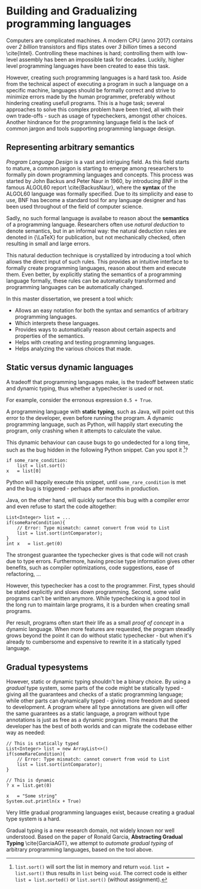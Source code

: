 
 Building and Gradualizing programming languages
=================================================


Computers are complicated machines. A modern CPU (anno 2017) contains over _2 billion_ transistors and flips states over _3 billion_ times a second \cite{Intel}. Controlling these machines is hard; controlling them with low-level assembly has been an impossible task for decades. Luckily, higher level programming languages have been created to ease this task.


However, creating such programming languages is a hard task too. Aside from the technical aspect of executing a program in such a language on a specific machine, languages should be formally correct and strive to minimize errors made by the human programmer, preferably without hindering creating usefull programs. This is a huge task; several approaches to solve this complex problem have been tried, all with their own trade-offs - such as usage of typecheckers, amongst other choices.
Another hindrance for the programming language field is the lack of common jargon and tools supporting programming language design. 


 Representing arbitrary semantics
----------------------------------

_Program Language Design_ is a vast and intriguing field. As this field starts to mature, a common jargon is starting to emerge among researchers to formally pin down programming languages and concepts. This process was started by John Backus and Peter Naur in 1960, by introducing _BNF_ in the famous ALGOL60 report \cite{BackusNaur}, where the __syntax__ of the ALGOL60 language was formally specified. Due to its simplicity and ease to use, BNF has become a standard tool for any language designer and has been used throughout of the field of computer science.

Sadly, no such formal language is availabe to reason about the __semantics__ of a programming language. Researchers often use _natural deduction_ to denote semantics, but in an informal way: the natural deduction rules are denoted in {\LaTeX} for publication, but not mechanically checked, often resulting in small and large errors.

This natural deduction technique is crystallized by introducing a tool which allows the direct input of such rules. This provides an intuitive interface to formally create programming languages, reason about them and execute them. Even better, by explicitly stating the semantics of a programming language formally, these rules can be automatically transformed and programming languages can be automatically changed. 


In this master dissertation, we present a tool which:

 - Allows an easy notation for both the syntax and semantics of arbitrary programming languages.
 - Which interprets these languages.
 - Provides ways to automatically reason about certain aspects and properties of the semantics.
- Helps with creating and testing programming languages.
- Helps analyzing the various choices that made.


 Static versus dynamic languages
---------------------------------

A tradeoff that programming languages make, is the tradeoff between static and dynamic typing, thus whether a typechecker is used or not. 

For example, consider the erronous expression `0.5 + True`. 

A programming language with __static typing__, such as Java, will point out this error to the developer, even before running the program. A dynamic programming language, such as Python, will happily start executing the program, only crashing when it attempts to calculate the value.

This dynamic behaviour can cause bugs to go undedected for a long time, such as the bug hidden in the following Python snippet. Can you spot it [^pythonBug]?


	if some_rare_condition:
		list = list.sort()
	x	= list[0]


[^pythonBug]: `list.sort()` will sort the list in memory and return `void`. `list = list.sort()` thus results in `list` being `void`. The correct code is either `list = list.sorted()` or `list.sort()` (without assignment).

Python will happily execute this snippet, until `some_rare_condition` is met and the bug is triggered - perhaps after months in production.

Java, on the other hand, will quickly surface this bug with a compiler error and even refuse to start the code altogether:


	List<Integer> list = ...
	if(someRareCondition){
		// Error: Type mismatch: cannot convert from void to List
		list = list.sort(intComparator);
	}
	int x	= list.get(0)


The strongest guarantee the typechecker gives is that code will not crash due to type errors. Furthermore, having precise type information gives other benefits, such as compiler optimizations, code suggestions, ease of refactoring, ...

However, this typechecker has a cost to the programmer. First, types should be stated explicitly and slows down programming. Second, some valid programs can't be written anymore. While typechecking is a good tool in the long run to maintain large programs, it is a burden when creating small programs.

Per result, programs often start their life as a small _proof of concept_ in a dynamic language. When more features are requested, the program steadily grows beyond the point it can do without static typechecker - but when it's already to cumbersome and expensive to rewrite it in a statically typed language.

 Gradual typesystems
----------------------


However, static or dynamic typing shouldn't be a binary choice. By using a _gradual_ type system, some parts of the code might be statically typed - giving all the guarantees and checks of a static programming language; while other parts can dynamically typed - giving more freedom and speed to development. A program where all type annotations are given will offer the same guarantees as a static language, a program without type annotations is just as free as a dynamic program.
This means that the developer has the best of both worlds and can migrate the codebase either way as needed:

	
	// This is statically typed
	List<Integer> list = new ArrayList<>()
	if(someRareCondition){
		// Error: Type mismatch: cannot convert from void to List
		list = list.sort(intComparator);
	}

	// This is dynamic
	? x	= list.get(0)
	
	x	= "Some string"
	System.out.println(x + True)
	

Very little gradual programming languages exist, because creating a gradual type system is a hard.

Gradual typing is a new research domain, not widely known nor well understood. Based on the paper of Ronald Garcia, __Abstracting Gradual Typing__ \cite{GarciaAGT}, we attempt to _automate gradual typing_ of arbitrary programming languages, based on the tool above.



